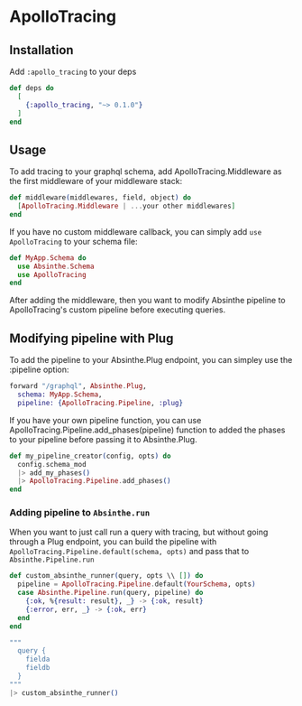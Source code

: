 # ApolloTracing

## Installation

Add `:apollo_tracing` to your deps
```elixir
def deps do
  [
    {:apollo_tracing, "~> 0.1.0"}
  ]
end
```

## Usage

To add tracing to your graphql schema, add ApolloTracing.Middleware as the
first middleware of your middleware stack:
```elixir
def middleware(middlewares, field, object) do
  [ApolloTracing.Middleware | ...your other middlewares]
end
```

If you have no custom middleware callback, you can simply add `use ApolloTracing` to your schema file:

```elixir
def MyApp.Schema do
  use Absinthe.Schema
  use ApolloTracing
end
```

After adding the middleware, then you want to  modify Absinthe pipeline to ApolloTracing's custom pipeline before executing queries.

## Modifying pipeline with Plug

To add the pipeline to your Absinthe.Plug endpoint, you can simpley use the :pipeline option:

```elixir
forward "/graphql", Absinthe.Plug,
  schema: MyApp.Schema,
  pipeline: {ApolloTracing.Pipeline, :plug}
```

If you have your own pipeline function, you can use
ApolloTracing.Pipeline.add_phases(pipeline) function to added the phases to your pipeline before passing it to Absinthe.Plug.

```elixir
def my_pipeline_creator(config, opts) do
  config.schema_mod
  |> add_my_phases()
  |> ApolloTracing.Pipeline.add_phases()
end
```

### Adding pipeline to `Absinthe.run`
When you want to just call run a query with tracing, but without going through a Plug endpoint,
you can build the pipeline with `ApolloTracing.Pipeline.default(schema, opts)`
and pass that to `Absinthe.Pipeline.run`

```elixir
def custom_absinthe_runner(query, opts \\ []) do
  pipeline = ApolloTracing.Pipeline.default(YourSchema, opts)
  case Absinthe.Pipeline.run(query, pipeline) do
    {:ok, %{result: result}, _} -> {:ok, result}
    {:error, err, _} -> {:ok, err}
  end
end

"""
  query {
    fielda
    fieldb
  }
"""
|> custom_absinthe_runner()